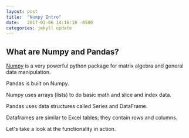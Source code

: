 ```yaml
---
layout: post
title:  "Numpy Intro"
date:   2017-02-06 14:16:18 -0500
categories: jekyll update
---
```


## What are Numpy and Pandas?  

[Numpy](https://docs.scipy.org/doc/numpy-dev/reference/) is a very powerful python package for matrix algebra and general data manipulation.

Pandas is built on Numpy.

Numpy uses arrays (lists) to do basic math and slice and index data.

Pandas uses data structures called Series and DataFrame.

Dataframes are similar to Excel tables; they contain rows and columns.

Let's take a look at the functionality in action.